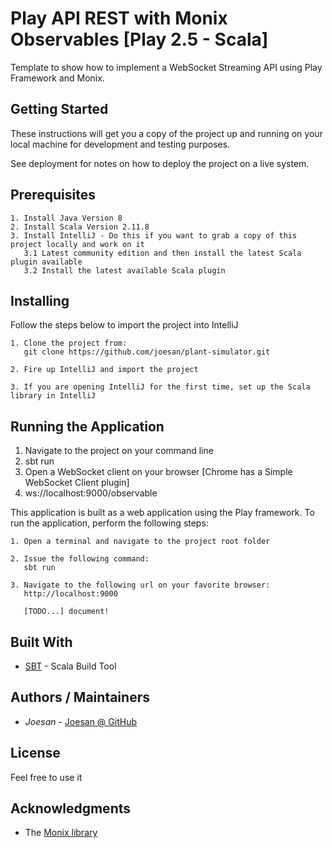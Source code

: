 # Play API REST with Monix Observables [Play 2.5 - Scala]

Template to show how to implement a WebSocket Streaming API using Play Framework and Monix.

## Getting Started

These instructions will get you a copy of the project up and running on your local machine for development and testing purposes.

See deployment for notes on how to deploy the project on a live system.

## Prerequisites

```
1. Install Java Version 8
2. Install Scala Version 2.11.8
3. Install IntelliJ - Do this if you want to grab a copy of this project locally and work on it
   3.1 Latest community edition and then install the latest Scala plugin available
   3.2 Install the latest available Scala plugin
```

## Installing

Follow the steps below to import the project into IntelliJ

```
1. Clone the project from: 
   git clone https://github.com/joesan/plant-simulator.git
   
2. Fire up IntelliJ and import the project
   
3. If you are opening IntelliJ for the first time, set up the Scala library in IntelliJ
```

## Running the Application

1. Navigate to the project on your command line
2. sbt run
3. Open a WebSocket client on your browser [Chrome has a Simple WebSocket Client plugin]
4. ws://localhost:9000/observable

This application is built as a web application using the Play framework. To run the application,
perform the following steps:

```
1. Open a terminal and navigate to the project root folder 
   
2. Issue the following command:
   sbt run
   
3. Navigate to the following url on your favorite browser:
   http://localhost:9000
   
   [TODO...] document!
```

## Built With

* [SBT](http://www.scala-sbt.org/) - Scala Build Tool

## Authors / Maintainers

* *Joesan*           - [Joesan @ GitHub](https://github.com/joesan/)

## License

Feel free to use it

## Acknowledgments

* The [Monix library](https://monix.io/)
